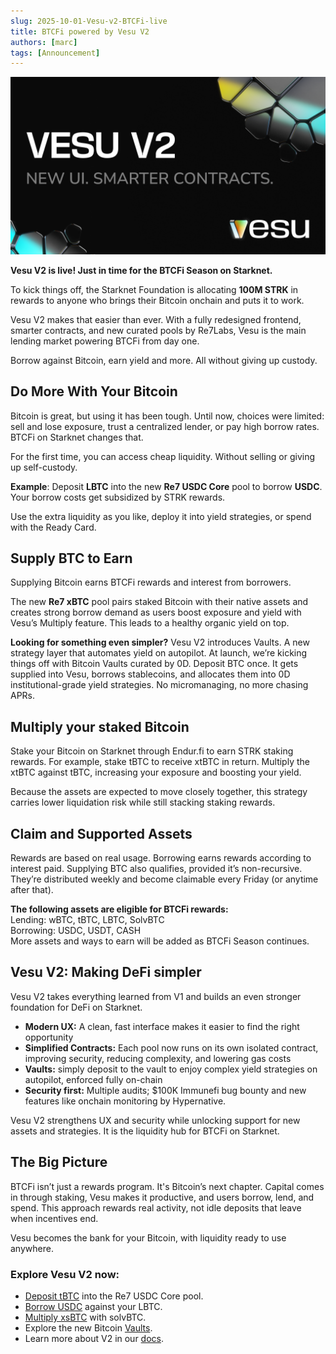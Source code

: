 ```yaml
---
slug: 2025-10-01-Vesu-v2-BTCFi-live
title: BTCFi powered by Vesu V2
authors: [marc]
tags: [Announcement]
---
```


![Vesu V2](VesuV2.png)

**Vesu V2 is live! Just in time for the BTCFi Season on Starknet.**

To kick things off, the Starknet Foundation is allocating **100M STRK** in rewards to anyone who brings their Bitcoin onchain and puts it to work. 

Vesu V2 makes that easier than ever. With a fully redesigned frontend, smarter contracts, and new curated pools by Re7Labs, Vesu is the main lending market powering BTCFi from day one.

Borrow against Bitcoin, earn yield and more. All without giving up custody.  


## Do More With Your Bitcoin
Bitcoin is great, but using it has been tough. Until now, choices were limited: sell and lose exposure, trust a centralized lender, or pay high borrow rates. BTCFi on Starknet changes that.

For the first time, you can access cheap liquidity. Without selling or giving up self-custody.

**Example**: Deposit **LBTC** into the new **Re7 USDC Core** pool to borrow **USDC**. Your borrow costs get subsidized by STRK rewards.

Use the extra liquidity as you like, deploy it into yield strategies, or spend with the Ready Card.

## Supply BTC to Earn 
Supplying Bitcoin earns BTCFi rewards and interest from borrowers.

The new **Re7 xBTC** pool pairs staked Bitcoin with their native assets and creates strong borrow demand as users boost exposure and yield with Vesu’s Multiply feature. This leads to a healthy organic yield on top.

**Looking for something even simpler?** Vesu V2 introduces Vaults. A new strategy layer that automates yield on autopilot. At launch, we’re kicking things off with Bitcoin Vaults curated by 0D. Deposit BTC once. It gets supplied into Vesu, borrows stablecoins, and allocates them into 0D institutional-grade yield strategies. No micromanaging, no more chasing APRs.

## Multiply your staked Bitcoin
Stake your Bitcoin on Starknet through Endur.fi to earn STRK staking rewards. For example, stake tBTC to receive xtBTC in return. Multiply the xtBTC against tBTC, increasing your exposure and boosting your yield.

Because the assets are expected to move closely together, this strategy carries lower liquidation risk while still stacking staking rewards.

## Claim and Supported Assets
Rewards are based on real usage. Borrowing earns rewards according to interest paid. Supplying BTC also qualifies, provided it’s non-recursive. They’re distributed weekly and become claimable every Friday (or anytime after that).

**The following assets are eligible for BTCFi rewards:**  
Lending: wBTC, tBTC, LBTC, SolvBTC  
Borrowing: USDC, USDT, CASH  
More assets and ways to earn will be added as BTCFi Season continues. 


## Vesu V2: Making DeFi simpler
Vesu V2 takes everything learned from V1 and builds an even stronger foundation for DeFi on Starknet.
- **Modern UX:** A clean, fast interface makes it easier to find the right opportunity
- **Simplified Contracts:** Each pool now runs on its own isolated contract, improving security, reducing complexity, and lowering gas costs
- **Vaults:** simply deposit to the vault to enjoy complex yield strategies on autopilot, enforced fully on-chain
- **Security first:** Multiple audits; $100K Immunefi bug bounty and new features like onchain monitoring by Hypernative.

Vesu V2 strengthens UX and security while unlocking support for new assets and strategies. It is the liquidity hub for BTCFi on Starknet.

## The Big Picture
BTCFi isn’t just a rewards program. It's Bitcoin’s next chapter. Capital comes in through staking, Vesu makes it productive, and users borrow, lend, and spend. This approach rewards real activity, not idle deposits that leave when incentives end.

Vesu becomes the bank for your Bitcoin, with liquidity ready to use anywhere.


### Explore Vesu V2 now:
- [Deposit tBTC](https://vesu.xyz/borrow/0x03976cac265a12609934089004df458ea29c776d77da423c96dc761d09d24124/0x04daa17763b286d1e59b97c283c0b8c949994c361e426a28f743c67bdfe9a32f/0x053c91253bc9682c04929ca02ed00b3e423f6710d2ee7e0d5ebb06f3ecf368a8) into the Re7 USDC Core pool.
- [Borrow USDC](https://vesu.xyz/borrow/0x03976cac265a12609934089004df458ea29c776d77da423c96dc761d09d24124/0x036834a40984312f7f7de8d31e3f6305b325389eaeea5b1c0664b2fb936461a4/0x053c91253bc9682c04929ca02ed00b3e423f6710d2ee7e0d5ebb06f3ecf368a8) against your LBTC. 
- [Multiply xsBTC](https://vesu.xyz/multiply/0x03a8416bf20d036df5b1cf3447630a2e1cb04685f6b0c3a70ed7fb1473548ecf/0x0580f3dc564a7b82f21d40d404b3842d490ae7205e6ac07b1b7af2b4a5183dc9/0x0593e034dda23eea82d2ba9a30960ed42cf4a01502cc2351dc9b9881f9931a68) with solvBTC.
- Explore the new Bitcoin [Vaults](https://vesu.xyz/vaults). 
- Learn more about V2 in our [docs](https://docs.vesu.xyz/). 
